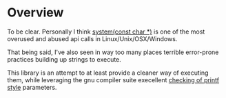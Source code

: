 # Overview

To be clear.   Personally I think [system(const char *)](https://linux.die.net/man/3/system) is one of the most overused and abused api calls in Linux/Unix/OSX/Windows.

That being said, I've also seen in way too many places terrible error-prone practices building up strings to execute.  

This library is an attempt to at least provide a cleaner way of executing them, while leveraging the gnu compiler suite execellent [checking of printf style](https://gcc.gnu.org/onlinedocs/gcc-3.1.1/gcc/Function-Attributes.html) parameters.


